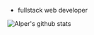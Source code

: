  - fullstack web developer


 ![Alper's github stats](https://github-readme-stats.vercel.app/api?username=Alperdec&show_icons=true&title_color=E77728&icon_color=35FF69&text_color=F4F4F8&bg_color=EDB230)
